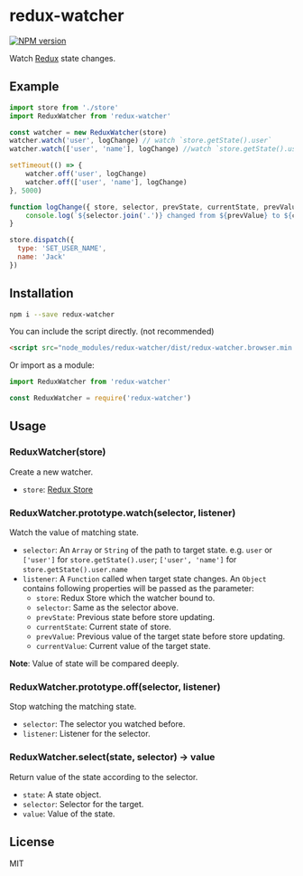 # redux-watcher

[![NPM version](https://img.shields.io/npm/v/redux-watcher.svg)](https://www.npmjs.com/package/redux-watcher)

Watch [Redux](http://redux.js.org/) state changes.

## Example

```js
import store from './store'
import ReduxWatcher from 'redux-watcher'

const watcher = new ReduxWatcher(store)
watcher.watch('user', logChange) // watch `store.getState().user`
watcher.watch(['user', 'name'], logChange) //watch `store.getState().user.name`

setTimeout(() => {
	watcher.off('user', logChange)
	watcher.off(['user', 'name'], logChange)
}, 5000)

function logChange({ store, selector, prevState, currentState, prevValue, currentValue }) {
	console.log(`${selector.join('.')} changed from ${prevValue} to ${currentValue}.`)
}

store.dispatch({
  type: 'SET_USER_NAME',
  name: 'Jack'
})
```

## Installation

```sh
npm i --save redux-watcher
```

You can include the script directly. (not recommended)

 ```html
 <script src="node_modules/redux-watcher/dist/redux-watcher.browser.min.js"></script>
 ```

Or import as a module:

```js
import ReduxWatcher from 'redux-watcher'
```

```js
const ReduxWatcher = require('redux-watcher')
```

## Usage

### ReduxWatcher(store)

Create a new watcher.

- `store`: [Redux Store](http://redux.js.org/docs/api/Store.html)

### ReduxWatcher.prototype.watch(selector, listener)

Watch the value of matching state.

- `selector`: An `Array` or `String` of the path to target state. e.g. `user` or `['user']` for `store.getState().user`; `['user', 'name']` for `store.getState().user.name`
- `listener`: A `Function` called when target state changes. An `Object` contains following properties will be passed as the parameter:
  - `store`: Redux Store which the watcher bound to.
  - `selector`: Same as the selector above.
  - `prevState`: Previous state before store updating.
  - `currentState`: Current state of store.
  - `prevValue`: Previous value of the target state before store updating.
  - `currentValue`: Current value of the target state.

**Note**: Value of state will be compared deeply.

### ReduxWatcher.prototype.off(selector, listener)

Stop watching the matching state.

- `selector`: The selector you watched before.
- `listener`: Listener for the selector.

### ReduxWatcher.select(state, selector) -> value

Return value of the state according to the selector.

- `state`: A state object.
- `selector`: Selector for the target.
- `value`: Value of the state. 

## License

MIT